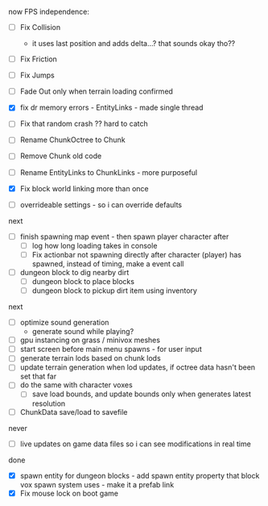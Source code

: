 now
FPS independence:
- [ ] Fix Collision
    - it uses last position and adds delta...? that sounds okay tho??
- [ ] Fix Friction
- [ ] Fix Jumps

- [ ] Fade Out only when terrain loading confirmed
- [x] fix dr memory errors - EntityLinks - made single thread
- [ ] Fix that random crash ?? hard to catch
- [ ] Rename ChunkOctree to Chunk
- [ ] Remove Chunk old code
- [ ] Rename EntityLinks to ChunkLinks - more purposeful
- [x] Fix block world linking more than once

- [ ] overrideable settings - so i can override defaults

next
- [ ] finish spawning map event - then spawn player character after
    - [ ] log how long loading takes in console
    - [ ] Fix actionbar not spawning directly after character (player) has spawned, instead of timing, make a event call
- [ ] dungeon block to dig nearby dirt
    - [ ] dungeon block to place blocks
    - [ ] dungeon block to pickup dirt item using inventory

next
- [ ] optimize sound generation
    - generate sound while playing?
- [ ] gpu instancing on grass / minivox meshes
- [ ] start screen before main menu spawns - for user input
- [ ] generate terrain lods based on chunk lods
- [ ] update terrain generation when lod updates, if octree data hasn't been set that far
- [ ] do the same with character voxes
    - [ ] save load bounds, and update bounds only when generates latest resolution
- [ ] ChunkData save/load to savefile

never
- [ ] live updates on game data files so i can see modifications in real time

done
- [x] spawn entity for dungeon blocks - add spawn entity property that block vox spawn system uses - make it a prefab link
- [x] Fix mouse lock on boot game
